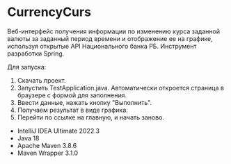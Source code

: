 # CurrencyCurs
Веб-интерфейс получения информации по изменению курса заданной валюты за заданный
период времени и отображение ее на графике, используя открытые API Национального банка РБ. 
Инструмент разработки Spring.

Для запуска:

1. Скачать проект.
2. Запустить TestApplication.java. Автоматически откроется страница в браузере с формой для заполнения.
3. Ввести данные, нажать кнопку "Выполнить".
4. Получаем результат в виде графика.
5. Перейти по ссылке на главную, и начать заново.

- IntelliJ IDEA Ultimate 2022.3
- Java 18 
- Apache Maven 3.8.6 
- Maven Wrapper 3.1.0
